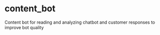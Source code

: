 # content_bot
Content bot for reading and analyzing chatbot and customer responses to improve bot quality
